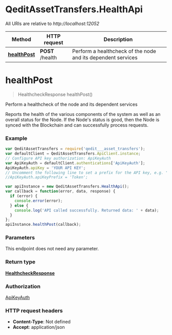 # QeditAssetTransfers.HealthApi

All URIs are relative to *http://localhost:12052*

Method | HTTP request | Description
------------- | ------------- | -------------
[**healthPost**](HealthApi.md#healthPost) | **POST** /health | Perform a healthcheck of the node and its dependent services


<a name="healthPost"></a>
# **healthPost**
> HealthcheckResponse healthPost()

Perform a healthcheck of the node and its dependent services

Reports the health of the various components of the system as well as an overall status for the Node. If the Node&#39;s status is good, then the Node is synced with the Blockchain and can successfully process requests.

### Example
```javascript
var QeditAssetTransfers = require('qedit___asset_transfers');
var defaultClient = QeditAssetTransfers.ApiClient.instance;
// Configure API key authorization: ApiKeyAuth
var ApiKeyAuth = defaultClient.authentications['ApiKeyAuth'];
ApiKeyAuth.apiKey = 'YOUR API KEY';
// Uncomment the following line to set a prefix for the API key, e.g. "Token" (defaults to null)
//ApiKeyAuth.apiKeyPrefix = 'Token';

var apiInstance = new QeditAssetTransfers.HealthApi();
var callback = function(error, data, response) {
  if (error) {
    console.error(error);
  } else {
    console.log('API called successfully. Returned data: ' + data);
  }
};
apiInstance.healthPost(callback);
```

### Parameters
This endpoint does not need any parameter.

### Return type

[**HealthcheckResponse**](HealthcheckResponse.md)

### Authorization

[ApiKeyAuth](../README.md#ApiKeyAuth)

### HTTP request headers

 - **Content-Type**: Not defined
 - **Accept**: application/json

